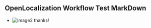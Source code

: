 ## OpenLocalization Workflow Test MarkDown
* ![image2](.\46e7d409-6e68-46a2-9d75-759b74da1a0f.png) thanks!

<!--HONumber=Feb17_HO2-->


